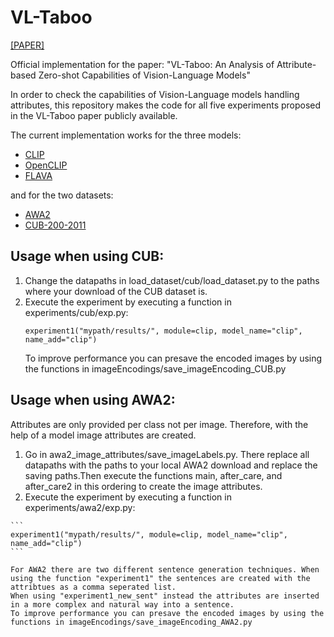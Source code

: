 # VL-Taboo
[[PAPER]](https://arxiv.org/abs/2209.06103)

Official implementation for the paper: "VL-Taboo: An Analysis of Attribute-based Zero-shot Capabilities of
Vision-Language Models"

In order to check the capabilities of Vision-Language models handling attributes, this repository makes the code for all five experiments proposed in the VL-Taboo paper publicly available.

The current implementation works for the three models:
* [CLIP](https://github.com/openai/CLIP)
* [OpenCLIP](https://github.com/mlfoundations/open_clip)
* [FLAVA](https://huggingface.co/docs/transformers/model_doc/flava)

and for the two datasets:
* [AWA2](https://paperswithcode.com/dataset/awa2-1)
* [CUB-200-2011](https://paperswithcode.com/dataset/cub-200-2011)

## Usage when using CUB:

1. Change the datapaths in load_dataset/cub/load_dataset.py to the paths where your download of the CUB dataset is.
2. Execute the experiment by executing a function in experiments/cub/exp.py:
    ```
    experiment1("mypath/results/", module=clip, model_name="clip", name_add="clip")
    ```
    To improve performance you can presave the encoded images by using the functions in imageEncodings/save_imageEncoding_CUB.py

## Usage when using AWA2:

Attributes are only provided per class not per image. Therefore, with the help of a model image attributes are created.

1.  Go in awa2_image_attributes/save_imageLabels.py. There replace all datapaths with the paths to your local AWA2 download and replace the saving paths.Then execute the functions main, after_care, and after_care2 in this ordering to create the image attributes.
2.   Execute the experiment by executing a function in experiments/awa2/exp.py:

    ```
    experiment1("mypath/results/", module=clip, model_name="clip", name_add="clip")
    ```
 
    For AWA2 there are two different sentence generation techniques. When using the function "experiment1" the sentences are created with the attribtues as a comma seperated list.
    When using "experiment1_new_sent" instead the attributes are inserted in a more complex and natural way into a sentence.
    To improve performance you can presave the encoded images by using the functions in imageEncodings/save_imageEncoding_AWA2.py




